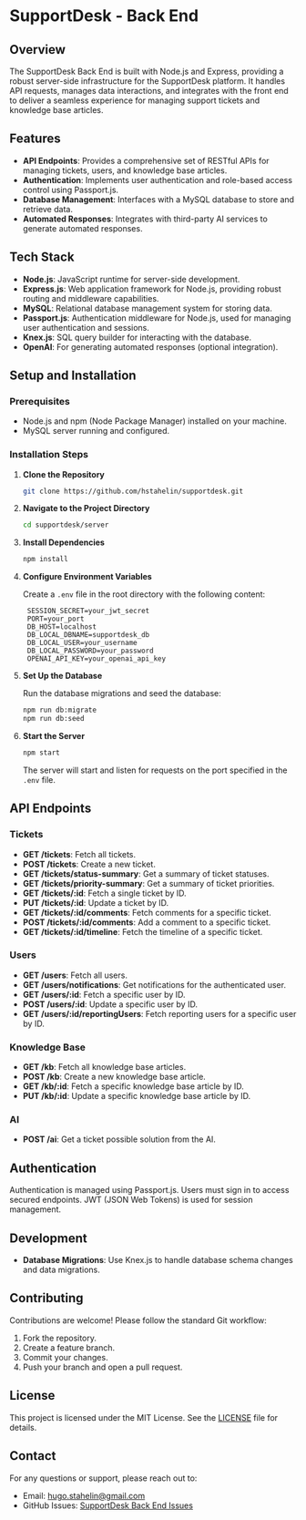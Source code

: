 # SupportDesk - Back End

## Overview

The SupportDesk Back End is built with Node.js and Express, providing a robust server-side infrastructure for the SupportDesk platform. It handles API requests, manages data interactions, and integrates with the front end to deliver a seamless experience for managing support tickets and knowledge base articles.

## Features

- **API Endpoints**: Provides a comprehensive set of RESTful APIs for managing tickets, users, and knowledge base articles.
- **Authentication**: Implements user authentication and role-based access control using Passport.js.
- **Database Management**: Interfaces with a MySQL database to store and retrieve data.
- **Automated Responses**: Integrates with third-party AI services to generate automated responses.

## Tech Stack

- **Node.js**: JavaScript runtime for server-side development.
- **Express.js**: Web application framework for Node.js, providing robust routing and middleware capabilities.
- **MySQL**: Relational database management system for storing data.
- **Passport.js**: Authentication middleware for Node.js, used for managing user authentication and sessions.
- **Knex.js**: SQL query builder for interacting with the database.
- **OpenAI**: For generating automated responses (optional integration).

## Setup and Installation

### Prerequisites

- Node.js and npm (Node Package Manager) installed on your machine.
- MySQL server running and configured.

### Installation Steps

1. **Clone the Repository**

   ```bash
   git clone https://github.com/hstahelin/supportdesk.git
   ```

2. **Navigate to the Project Directory**

   ```bash
   cd supportdesk/server
   ```

3. **Install Dependencies**

   ```bash
   npm install
   ```

4. **Configure Environment Variables**

   Create a `.env` file in the root directory with the following content:

   ```plaintext
    SESSION_SECRET=your_jwt_secret
    PORT=your_port
    DB_HOST=localhost
    DB_LOCAL_DBNAME=supportdesk_db
    DB_LOCAL_USER=your_username
    DB_LOCAL_PASSWORD=your_password
    OPENAI_API_KEY=your_openai_api_key
   ```

5. **Set Up the Database**

   Run the database migrations and seed the database:

   ```bash
   npm run db:migrate
   npm run db:seed
   ```

6. **Start the Server**

   ```bash
   npm start
   ```

   The server will start and listen for requests on the port specified in the `.env` file.

## API Endpoints

### Tickets

- **GET /tickets**: Fetch all tickets.
- **POST /tickets**: Create a new ticket.
- **GET /tickets/status-summary**: Get a summary of ticket statuses.
- **GET /tickets/priority-summary**: Get a summary of ticket priorities.
- **GET /tickets/:id**: Fetch a single ticket by ID.
- **PUT /tickets/:id**: Update a ticket by ID.
- **GET /tickets/:id/comments**: Fetch comments for a specific ticket.
- **POST /tickets/:id/comments**: Add a comment to a specific ticket.
- **GET /tickets/:id/timeline**: Fetch the timeline of a specific ticket.

### Users

- **GET /users**: Fetch all users.
- **GET /users/notifications**: Get notifications for the authenticated user.
- **GET /users/:id**: Fetch a specific user by ID.
- **POST /users/:id**: Update a specific user by ID.
- **GET /users/:id/reportingUsers**: Fetch reporting users for a specific user by ID.

### Knowledge Base

- **GET /kb**: Fetch all knowledge base articles.
- **POST /kb**: Create a new knowledge base article.
- **GET /kb/:id**: Fetch a specific knowledge base article by ID.
- **PUT /kb/:id**: Update a specific knowledge base article by ID.

### AI

- **POST /ai**: Get a ticket possible solution from the AI.

## Authentication

Authentication is managed using Passport.js. Users must sign in to access secured endpoints. JWT (JSON Web Tokens) is used for session management.

## Development

- **Database Migrations**: Use Knex.js to handle database schema changes and data migrations.

## Contributing

Contributions are welcome! Please follow the standard Git workflow:

1. Fork the repository.
2. Create a feature branch.
3. Commit your changes.
4. Push your branch and open a pull request.

## License

This project is licensed under the MIT License. See the [LICENSE](LICENSE) file for details.

## Contact

For any questions or support, please reach out to:

- Email: hugo.stahelin@gmail.com
- GitHub Issues: [SupportDesk Back End Issues](https://github.com/hstahelin/supportdesk/issues)
